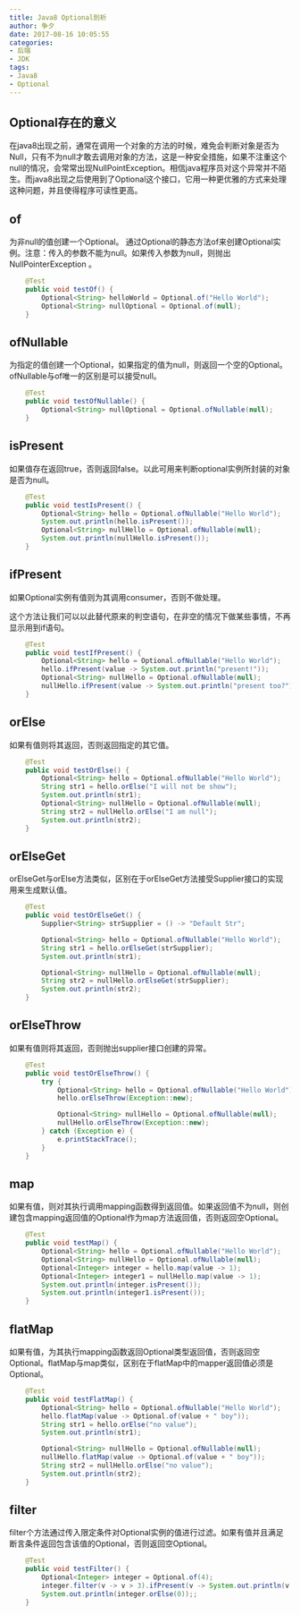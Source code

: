 ```yaml
---
title: Java8 Optional剖析
author: 争夕
date: 2017-08-16 10:05:55
categories:
- 后端
- JDK
tags:
- Java8
- Optional
---
```




## Optional存在的意义 ##

在java8出现之前，通常在调用一个对象的方法的时候，难免会判断对象是否为Null，只有不为null才敢去调用对象的方法，这是一种安全措施，如果不注重这个null的情况，会常常出现NullPointException。相信java程序员对这个异常并不陌生。而java8出现之后使用到了Optional这个接口，它用一种更优雅的方式来处理这种问题，并且使得程序可读性更高。

## of ##
为非null的值创建一个Optional。
通过Optional的静态方法of来创建Optional实例。注意：传入的参数不能为null。如果传入参数为null，则抛出NullPointerException 。

```java
    @Test
    public void testOf() {
        Optional<String> helloWorld = Optional.of("Hello World");
        Optional<String> nullOptional = Optional.of(null);
    }
```

## ofNullable ##
为指定的值创建一个Optional，如果指定的值为null，则返回一个空的Optional。
ofNullable与of唯一的区别是可以接受null。

```java
    @Test
    public void testOfNullable() {
        Optional<String> nullOptional = Optional.ofNullable(null);
    }
```

## isPresent ##
如果值存在返回true，否则返回false。以此可用来判断optional实例所封装的对象是否为null。

```java
    @Test
    public void testIsPresent() {
        Optional<String> hello = Optional.ofNullable("Hello World");
        System.out.println(hello.isPresent());
        Optional<String> nullHello = Optional.ofNullable(null);
        System.out.println(nullHello.isPresent());
    }
```

## ifPresent ##
如果Optional实例有值则为其调用consumer，否则不做处理。

这个方法让我们可以以此替代原来的判空语句，在非空的情况下做某些事情，不再显示用到if语句。
```java
    @Test
    public void testIfPresent() {
        Optional<String> hello = Optional.ofNullable("Hello World");
        hello.ifPresent(value -> System.out.println("present!"));
        Optional<String> nullHello = Optional.ofNullable(null);
        nullHello.ifPresent(value -> System.out.println("present too?"));
    }
```

## orElse ##
如果有值则将其返回，否则返回指定的其它值。
```java
    @Test
    public void testOrElse() {
        Optional<String> hello = Optional.ofNullable("Hello World");
        String str1 = hello.orElse("I will not be show");
        System.out.println(str1);
        Optional<String> nullHello = Optional.ofNullable(null);
        String str2 = nullHello.orElse("I am null");
        System.out.println(str2);
    }
```

## orElseGet ##

orElseGet与orElse方法类似，区别在于orElseGet方法接受Supplier接口的实现用来生成默认值。
```java
    @Test
    public void testOrElseGet() {
        Supplier<String> strSupplier = () -> "Default Str";

        Optional<String> hello = Optional.ofNullable("Hello World");
        String str1 = hello.orElseGet(strSupplier);
        System.out.println(str1);

        Optional<String> nullHello = Optional.ofNullable(null);
        String str2 = nullHello.orElseGet(strSupplier);
        System.out.println(str2);
    }
```

## orElseThrow ##

如果有值则将其返回，否则抛出supplier接口创建的异常。
```java
    @Test
    public void testOrElseThrow() {
        try {
            Optional<String> hello = Optional.ofNullable("Hello World");
            hello.orElseThrow(Exception::new);

            Optional<String> nullHello = Optional.ofNullable(null);
            nullHello.orElseThrow(Exception::new);
        } catch (Exception e) {
            e.printStackTrace();
        }
    }
```

## map ##

如果有值，则对其执行调用mapping函数得到返回值。如果返回值不为null，则创建包含mapping返回值的Optional作为map方法返回值，否则返回空Optional。
```java
    @Test
    public void testMap() {
        Optional<String> hello = Optional.ofNullable("Hello World");
        Optional<String> nullHello = Optional.ofNullable(null);
        Optional<Integer> integer = hello.map(value -> 1);
        Optional<Integer> integer1 = nullHello.map(value -> 1);
        System.out.println(integer.isPresent());
        System.out.println(integer1.isPresent());
    }
```

## flatMap ##
如果有值，为其执行mapping函数返回Optional类型返回值，否则返回空Optional。flatMap与map类似，区别在于flatMap中的mapper返回值必须是Optional。
```java
    @Test
    public void testFlatMap() {
        Optional<String> hello = Optional.ofNullable("Hello World");
        hello.flatMap(value -> Optional.of(value + " boy"));
        String str1 = hello.orElse("no value");
        System.out.println(str1);

        Optional<String> nullHello = Optional.ofNullable(null);
        nullHello.flatMap(value -> Optional.of(value + " boy"));
        String str2 = nullHello.orElse("no value");
        System.out.println(str2);
    }
```

## filter ##
filter个方法通过传入限定条件对Optional实例的值进行过滤。如果有值并且满足断言条件返回包含该值的Optional，否则返回空Optional。
```java
    @Test
    public void testFilter() {
        Optional<Integer> integer = Optional.of(4);
        integer.filter(v -> v > 3).ifPresent(v -> System.out.println(v + " > 3"));
        System.out.println(integer.orElse(0));;
    }
```